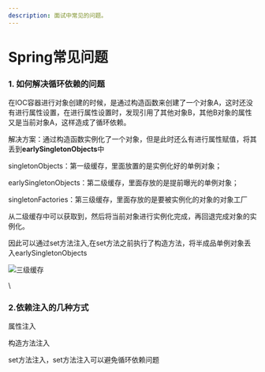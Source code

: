 ```yaml
---
description: 面试中常见的问题。
---
```


# Spring常见问题

### 1. 如何解决循环依赖的问题

在IOC容器进行对象创建的时候，是通过构造函数来创建了一个对象A，这时还没有进行属性设置，在进行属性设置时，发现引用了其他对象B，其他B对象的属性又是当前对象A，这样造成了循环依赖。

解决方案：通过构造函数实例化了一个对象，但是此时还么有进行属性赋值，将其丢到**earlySingletonObjects**中

singletonObjects：第一级缓存，里面放置的是实例化好的单例对象；

earlySingletonObjects：第二级缓存，里面存放的是提前曝光的单例对象；

singletonFactories：第三级缓存，里面存放的是要被实例化的对象的对象工厂

从二级缓存中可以获取到，然后将当前对象进行实例化完成，再回退完成对象的实例化。

因此可以通过set方法注入,在set方法之前执行了构造方法，将半成品单例对象丢入earlySingletonObjects

![三级缓存](https://cdn.jsdelivr.net/gh/yunCrush/yc-image/image/spring-%E4%B8%89%E7%BA%A7%E7%BC%93%E5%AD%98.png)

\


### 2.依赖注入的几种方式

属性注入

构造方法注入

set方法注入，set方法注入可以避免循环依赖问题
